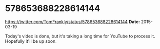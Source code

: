# 578653688228614144
https://twitter.com/TomFrankly/status/578653688228614144
**Date:** 2015-03-19

Today's video is done, but it's taking a long time for YouTube to process it. Hopefully it'll be up soon.
